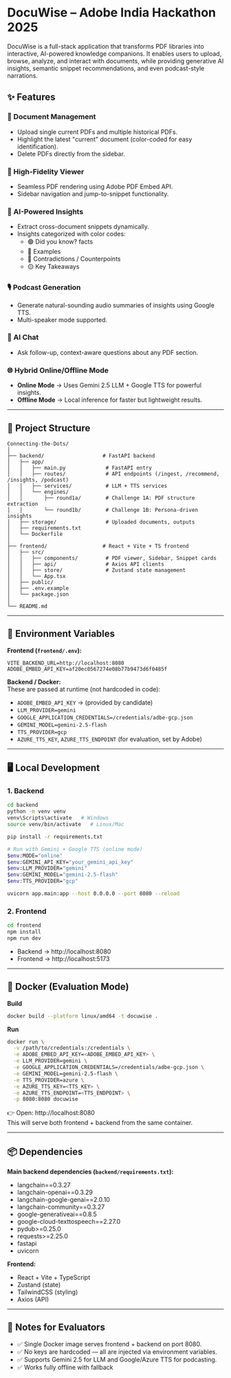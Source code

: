 # DocuWise – Adobe India Hackathon 2025

DocuWise is a full-stack application that transforms PDF libraries into interactive, AI-powered knowledge companions. It enables users to upload, browse, analyze, and interact with documents, while providing generative AI insights, semantic snippet recommendations, and even podcast-style narrations.

## ✨ Features

### 📂 Document Management
- Upload single current PDFs and multiple historical PDFs.
- Highlight the latest "current" document (color-coded for easy identification).
- Delete PDFs directly from the sidebar.

### 📖 High-Fidelity Viewer
- Seamless PDF rendering using Adobe PDF Embed API.
- Sidebar navigation and jump-to-snippet functionality.

### 🤖 AI-Powered Insights
- Extract cross-document snippets dynamically.
- Insights categorized with color codes:
  - 🟢 Did you know? facts
  - 🔵 Examples
  - 🔴 Contradictions / Counterpoints
  - 🟡 Key Takeaways

### 🎙 Podcast Generation
- Generate natural-sounding audio summaries of insights using Google TTS.
- Multi-speaker mode supported.

### 💬 AI Chat
- Ask follow-up, context-aware questions about any PDF section.

### 🌐 Hybrid Online/Offline Mode
- **Online Mode** → Uses Gemini 2.5 LLM + Google TTS for powerful insights.
- **Offline Mode** → Local inference for faster but lightweight results.

---

## 📂 Project Structure

```
Connecting-the-Dots/
│
├── backend/                   # FastAPI backend
│   ├── app/
│   │   ├── main.py             # FastAPI entry
│   │   ├── routes/             # API endpoints (/ingest, /recommend, /insights, /podcast)
│   │   ├── services/           # LLM + TTS services
│   │   └── engines/
│   │       ├── round1a/        # Challenge 1A: PDF structure extraction
│   │       └── round1b/        # Challenge 1B: Persona-driven insights
│   ├── storage/                # Uploaded documents, outputs
│   ├── requirements.txt
│   └── Dockerfile
│
├── frontend/                  # React + Vite + TS frontend
│   ├── src/
│   │   ├── components/         # PDF viewer, Sidebar, Snippet cards
│   │   ├── api/                # Axios API clients
│   │   ├── store/              # Zustand state management
│   │   └── App.tsx
│   ├── public/
│   ├── .env.example
│   └── package.json
│
└── README.md
```

---

## 🔑 Environment Variables

**Frontend (`frontend/.env`):**
```
VITE_BACKEND_URL=http://localhost:8080
ADOBE_EMBED_API_KEY=af20ec0567274e08b77b9473d6f0485f 
```

**Backend / Docker:**  
These are passed at runtime (not hardcoded in code):

- `ADOBE_EMBED_API_KEY` → (provided by candidate)
- `LLM_PROVIDER=gemini`
- `GOOGLE_APPLICATION_CREDENTIALS=/credentials/adbe-gcp.json`
- `GEMINI_MODEL=gemini-2.5-flash`
- `TTS_PROVIDER=gcp`
- `AZURE_TTS_KEY`, `AZURE_TTS_ENDPOINT` (for evaluation, set by Adobe)

---

## 🖥 Local Development

### 1. Backend
```sh
cd backend
python -m venv venv
venv\Scripts\activate   # Windows
source venv/bin/activate   # Linux/Mac

pip install -r requirements.txt

# Run with Gemini + Google TTS (online mode)
$env:MODE="online"
$env:GEMINI_API_KEY="your_gemini_api_key"
$env:LLM_PROVIDER="gemini"
$env:GEMINI_MODEL="gemini-2.5-flash"
$env:TTS_PROVIDER="gcp"

uvicorn app.main:app --host 0.0.0.0 --port 8080 --reload
```

### 2. Frontend
```sh
cd frontend
npm install
npm run dev
```

- Backend → http://localhost:8080
- Frontend → http://localhost:5173

---

## 🐳 Docker (Evaluation Mode)

**Build**
```sh
docker build --platform linux/amd64 -t docuwise .
```

**Run**
```sh
docker run \
  -v /path/to/credentials:/credentials \
  -e ADOBE_EMBED_API_KEY=<ADOBE_EMBED_API_KEY> \
  -e LLM_PROVIDER=gemini \
  -e GOOGLE_APPLICATION_CREDENTIALS=/credentials/adbe-gcp.json \
  -e GEMINI_MODEL=gemini-2.5-flash \
  -e TTS_PROVIDER=azure \
  -e AZURE_TTS_KEY=<TTS_KEY> \
  -e AZURE_TTS_ENDPOINT=<TTS_ENDPOINT> \
  -p 8080:8080 docuwise
```

👉 Open: http://localhost:8080  
This will serve both frontend + backend from the same container.

---

## 📦 Dependencies

**Main backend dependencies (`backend/requirements.txt`):**
- langchain==0.3.27
- langchain-openai==0.3.29
- langchain-google-genai==2.0.10
- langchain-community==0.3.27
- google-generativeai==0.8.5
- google-cloud-texttospeech==2.27.0
- pydub>=0.25.0
- requests>=2.25.0
- fastapi
- uvicorn

**Frontend:**
- React + Vite + TypeScript
- Zustand (state)
- TailwindCSS (styling)
- Axios (API)

---

## 🧪 Notes for Evaluators

- ✅ Single Docker image serves frontend + backend on port 8080.
- ✅ No keys are hardcoded — all are injected via environment variables.
- ✅ Supports Gemini 2.5 for LLM and Google/Azure TTS for podcasting.
- ✅ Works fully offline with fallback
